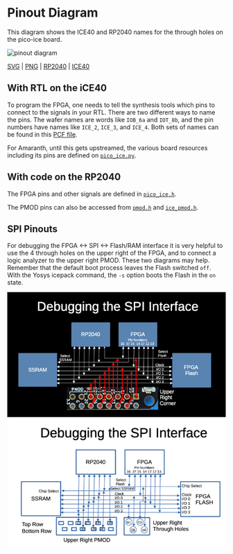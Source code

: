 # Pinout Diagram

This diagram shows the ICE40 and RP2040 names for the through holes on the pico-ice board. 


![pinout diagram](pinout/pinout.svg)

[SVG](pinout/pinout.svg)
| [PNG](pinout/pinout.png)
| [RP2040](https://www.raspberrypi.com/documentation/pico-sdk/hardware.html#autotoc_md0)
| [ICE40](https://www.latticesemi.com/view_document?document_id=51971)


## With RTL on the iCE40

To program the FPGA, one needs to tell the synthesis tools which pins to connect to the signals in your RTL.  There are two different ways to name the pins.   The wafer names are words like `IOB_6a` and `IOT_8b`, and the pin numbers have names like `ICE_2`, `ICE_3`, and `ICE_4`.
Both sets of names can be found in this [PCF file](https://github.com/tinyvision-ai-inc/pico-ice-sdk/blob/main/rtl/pico_ice.pcf).

For Amaranth, until this gets upstreamed, the various board resources including its pins are defined on
[`pico_ice.py`](https://github.com/tinyvision-ai-inc/pico-ice-sdk/blob/main/amaranth/pico_ice.py).


## With code on the RP2040

The FPGA pins and other signals are defined in [`pico_ice.h`](https://github.com/tinyvision-ai-inc/pico-ice-sdk/blob/main/include/boards/pico_ice.h).

The PMOD pins can also be accessed from
[`pmod.h`](https://github.com/tinyvision-ai-inc/pico-ice-sdk/blob/main/include/pmod.h) and
[`ice_pmod.h`](https://github.com/tinyvision-ai-inc/pico-ice-sdk/blob/main/include/ice_pmod.h).

## SPI Pinouts 

For debugging the FPGA <-> SPI <-> Flash/RAM interface it is very helpful to use the 4 through holes on the upper right of the FPGA, and to connect a logic analyzer to the upper right PMOD.  These two diagrams may help.  Remember that the default boot process leaves the Flash switched ``off``.  With the Yosys icepack command, the ``-s`` option boots the Flash in the ``on`` state. 

![SPI Debugging](pinout/debug_spi_black.png)
![SPI Debugging](pinout/debug_spi_white.png)


